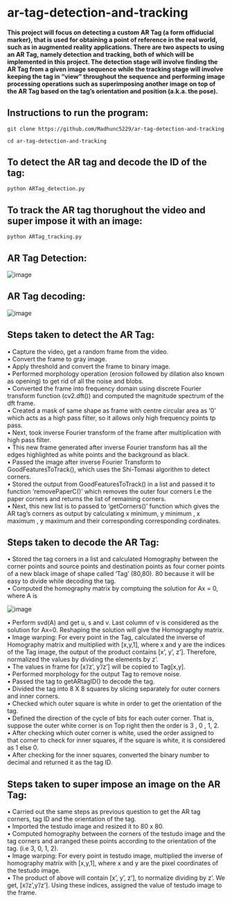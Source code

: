 # ar-tag-detection-and-tracking
#### This project will focus on detecting a custom AR Tag (a form offiducial marker), that is used for obtaining a point of reference in the real world, such as in augmented reality applications. There are two aspects to using an AR Tag, namely detection and tracking, both of which will be implemented in this project. The detection stage will involve finding the AR Tag from a given image sequence while the tracking stage will involve keeping the tag in “view” throughout the sequence and performing image processing operations  such as superimposing another image on top of the AR Tag based on the tag’s orientation and position (a.k.a. the pose).


## Instructions to run the program:

`git clone https://github.com/Madhunc5229/ar-tag-detection-and-tracking`

`cd ar-tag-detection-and-tracking`

## To detect the AR tag and decode the ID of the tag:

`python ARTag_detection.py`

## To track the AR tag thorughout the video and super impose it with an image:

`python ARTag_tracking.py`

## AR Tag Detection:

![image](https://user-images.githubusercontent.com/61328094/157696518-982c24cf-7b5a-4764-bfa4-c25a68371fb9.png)

## AR Tag decoding:

![image](https://user-images.githubusercontent.com/61328094/157696653-120990a7-0912-44ec-8eb9-a55de6cf0559.png)

## Steps taken to detect the AR Tag:

• Capture the video, get a random frame from the video.  
• Convert the frame to gray image.  
• Apply threshold and convert the frame to binary image.  
• Performed morphology operation (erosion followed by dilation also known as opening) to get rid of all the noise and blobs.  
• Converted the frame into frequency domain using discrete Fourier transform function (cv2.dft()) and computed the magnitude spectrum of the dft frame.  
• Created a mask of same shape as frame with centre circular area as ‘0’ which acts as a high pass filter, so it allows only high frequency points tp pass.  
• Next, took inverse Fourier transform of the frame after multiplication with high pass filter.  
• This new frame generated after inverse Fourier transform has all the edges highlighted as white points and the background as black.  
• Passed the image after inverse Fourier Transform to GoodFeaturesToTrack(), which uses the Shi-Tomasi algorithm to detect corners.  
• Stored the output from GoodFeaturesToTrack() in a list and passed it to function ‘removePaperC()’ which removes the outer four corners I.e the paper corners and returns the list of remaining corners.  
• Next, this new list is to passed to ‘getCorners()’ function which gives the AR tag’s corners as output by calculating x minimum, y minimum , x maximum , y maximum and their corresponding corresponding cordinates.  

## Steps taken to decode the AR Tag:

• Stored the tag corners in a list and calculated Homography between the corner points and source points and destination points as four corner points of a new black image of shape called ‘Tag’ (80,80). 80 because it will be easy to divide while decoding the tag.  
• Computed the homography matrix by comptuing the solution for Ax = 0, where A is  

![image](https://user-images.githubusercontent.com/61328094/157697385-be88b53e-2482-4a05-97f1-97ce8863a720.png)

• Perform svd(A) and get u, s and v. Last column of v is considered as the solution for Ax=0. Reshaping the solution will give the Homograpghy matrix.  
• Image warping: For every point in the Tag, calculated the inverse of Homography matrix and multiplied with [x,y,1], where x and y are the indices of the Tag image, the output of the product contains [x’, y’, z’]. Therefore, normalized the values by dividing the elements by z’.  
• The values in frame for [x’/z’, y’/z’] will be copied to Tag[x,y].  
• Performed morphology for the output Tag to remove noise.  
• Passed the tag to getARtagID() to decode the tag.  
• Divided the tag into 8 X 8 squares by slicing separately for outer corners and inner corners.  
• Checked which outer square is white in order to get the orientation of the tag.  
• Defined the direction of the cycle of bits for each outer corner. That is, suppose the outer white corner is on Top right then the order is 3 , 0 , 1, 2.  
• After checking which outer corner is white, used the order assigned to that corner to check for inner squares, if the square is white, it is considered as 1 else 0.  
• After checking for the inner squares, converted the binary number to decimal and returned it as the tag ID. 

## Steps taken to super impose an image on the AR Tag:

• Carried out the same steps as previous question to get the AR tag corners, tag ID and the orientation of the tag.  
• Imported the testudo image and resized it to 80 x 80.  
• Computed homography between the corners of the testudo image and the tag corners and arranged these points according to the orientation of the tag. (i.e 3, 0, 1, 2).  
• Image warping: For every point in testudo image, multiplied the inverse of homography matrix with [x,y,1], where x and y are the pixel coordinates of the testudo image.  
• The product of above will contain [x’, y’, z’], to normalize dividing by z’. We get, [x’/z’,y’/z’]. Using these indices, assigned the value of testudo image to the frame.  
